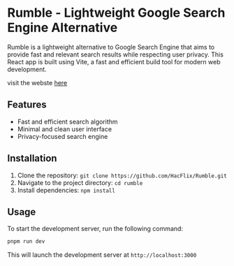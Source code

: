 # Rumble - Lightweight Google Search Engine Alternative

Rumble is a lightweight alternative to Google Search Engine that aims to provide fast and relevant search results while respecting user privacy. This React app is built using Vite, a fast and efficient build tool for modern web development.

visit the webste [here](rumble.pages.dev)

## Features

- Fast and efficient search algorithm
- Minimal and clean user interface
- Privacy-focused search engine

## Installation

1. Clone the repository: `git clone https://github.com/HacFlix/Rumble.git`
2. Navigate to the project directory: `cd rumble`
3. Install dependencies: `npm install`

## Usage

To start the development server, run the following command:

```bash
pnpm run dev
```

This will launch the development server at `http://localhost:3000`
